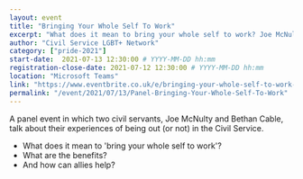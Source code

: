 ```yaml
---
layout: event
title: "Bringing Your Whole Self To Work"
excerpt: "What does it mean to bring your whole self to work? Joe McNulty and Bethan Cable discuss their experiences - and the difference between diversity and equality in the Civil Service."
author: "Civil Service LGBT+ Network"
category: ["pride-2021"]
start-date:  2021-07-13 12:30:00 # YYYY-MM-DD hh:mm 
registration-close-date: 2021-07-12 12:30:00 # YYYY-MM-DD hh:mm 
location: "Microsoft Teams"
link: "https://www.eventbrite.co.uk/e/bringing-your-whole-self-to-work-tickets-158068712775"
permalink: "/event/2021/07/13/Panel-Bringing-Your-Whole-Self-To-Work"
---
```


A panel event in which two civil servants, Joe McNulty and Bethan Cable, talk about their experiences of being out (or not) in the Civil Service.

- What does it mean to 'bring your whole self to work'? 
- What are the benefits? 
- And how can allies help?
